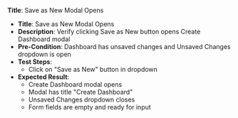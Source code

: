 **Title**: Save as New Modal Opens

* **Title**: Save as New Modal Opens
* **Description**: Verify clicking Save as New button opens Create Dashboard modal
* **Pre-Condition**: Dashboard has unsaved changes and Unsaved Changes dropdown is open
* **Test Steps**:
  * Click on "Save as New" button in dropdown
* **Expected Result**:
  * Create Dashboard modal opens
  * Modal has title "Create Dashboard"
  * Unsaved Changes dropdown closes
  * Form fields are empty and ready for input